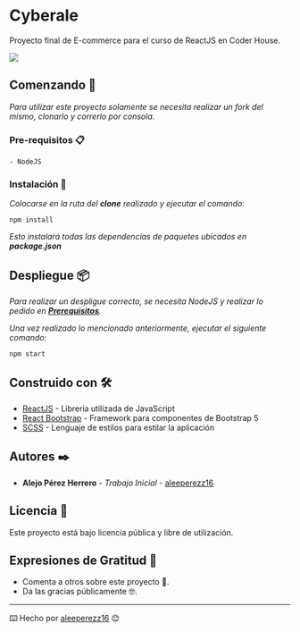 # Cyberale

Proyecto final de E-commerce para el curso de ReactJS en Coder House.

![](https://i.imgur.com/nuhJwEx.gif)

## Comenzando 🚀

_Para utilizar este proyecto solamente se necesita realizar un fork del mismo, clonarlo y correrlo por consola._

### Pre-requisitos 📋

```
- NodeJS
```

### Instalación 🔧

_Colocarse en la ruta del **clone** realizado y ejecutar el comando:_

```
npm install
```

_Esto instalará todas las dependencias de paquetes ubicados en **package.json**_

## Despliegue 📦

_Para realizar un despligue correcto, se necesita NodeJS y realizar lo pedido en [**Prerequisitos**](#pre-requisitos-📋)._

_Una vez realizado lo mencionado anteriormente, ejecutar el siguiente comando:_
```
npm start
```

## Construido con 🛠️

* [ReactJS](https://es.reactjs.org/) - Libreria utilizada de JavaScript
* [React Bootstrap](https://react-bootstrap.github.io/) - Framework para componentes de Bootstrap 5
* [SCSS](https://sass-lang.com/) - Lenguaje de estilos para estilar la aplicación

## Autores ✒️

* **Alejo Pérez Herrero** - *Trabajo Inicial* - [aleeperezz16](https://github.com/aleeperezz16)

## Licencia 📄

Este proyecto está bajo licencia pública y libre de utilización.

## Expresiones de Gratitud 🎁

* Comenta a otros sobre este proyecto 📢.
* Da las gracias públicamente 🤓.

---
⌨️ Hecho por [aleeperezz16](https://github.com/aleeperezz16) 😊
